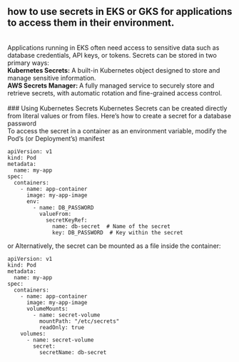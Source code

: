 ## how to use secrets in EKS or GKS for applications to access them in their environment.
<br>
Applications running in EKS often need access to sensitive data such as database credentials, API keys, or tokens. Secrets can be stored in two primary ways:
<br>
<b>Kubernetes Secrets:</b> A built-in Kubernetes object designed to store and manage sensitive information.<br>
<b>
  AWS Secrets Manager:
</b> A fully managed service to securely store and retrieve secrets, with automatic rotation and fine-grained access control.<br>
<br>
### Using Kubernetes Secrets
Kubernetes Secrets can be created directly from literal values or from files. Here’s how to create a secret for a database password<br>
To access the secret in a container as an environment variable, modify the Pod’s (or Deployment’s) manifest<br>

```
apiVersion: v1
kind: Pod
metadata:
  name: my-app
spec:
  containers:
    - name: app-container
      image: my-app-image
      env:
        - name: DB_PASSWORD
          valueFrom:
            secretKeyRef:
              name: db-secret  # Name of the secret
              key: DB_PASSWORD  # Key within the secret

```
or Alternatively, the secret can be mounted as a file inside the container:

```
apiVersion: v1
kind: Pod
metadata:
  name: my-app
spec:
  containers:
    - name: app-container
      image: my-app-image
      volumeMounts:
        - name: secret-volume
          mountPath: "/etc/secrets"
          readOnly: true
    volumes:
      - name: secret-volume
        secret:
          secretName: db-secret

```

